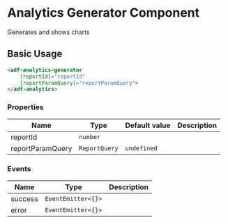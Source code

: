 # Analytics Generator Component

Generates and shows charts

## Basic Usage

```html
<adf-analytics-generator 
    [reportId]="reportId" 
    [reportParamQuery]="reportParamQuery">
</adf-analytics>
```

### Properties

| Name | Type | Default value | Description |
| ---- | ---- | ------------- | ----------- |
| reportId | `number` |  |  |
| reportParamQuery | `ReportQuery` | `undefined` |  |

### Events

| Name | Type | Description |
| ---- | ---- | ----------- |
| success | `EventEmitter<{}>` |  |
| error | `EventEmitter<{}>` |  |
